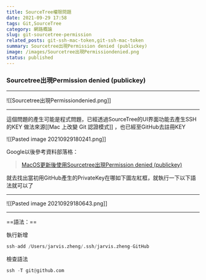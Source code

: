 ```yaml
---
title: SourceTree權限問題
date: 2021-09-29 17:58
tags: Git,SourceTree
category: 網路概論
slug: git-sourcetree-permission
related_posts: git-ssh-mac-token,git-ssh-mac-token
summary: Sourcetree出現Permission denied (publickey)
image: /images/Sourcetree出現Permissiondenied.png
status: published
---
```


### Sourcetree出現Permission denied (publickey)
---

![[Sourcetree出現Permissiondenied.png]]

---


這個問題的產生可能是程式問題，已經透過SourceTree的UI界面功能去產生SSH的KEY
做法來源[[Mac 上改變 Git 認證模式]] ，也已經至GitHub去註冊KEY

![[Pasted image 20210929180241.png]]

Google以後參考資料部落格：
>[MacOS更新後使用Sourcetree出現Permission denied (publickey)](https://medium.com/@wade30191/macos%E6%9B%B4%E6%96%B0%E5%BE%8C%E4%BD%BF%E7%94%A8sourcetree%E5%87%BA%E7%8F%BEpermission-denied-publickey-c226a85c0a3a)


就去找出當初用GitHub產生的PrivateKey在哪如下圖左紅框，就執行一下以下語法就可以了

---

![[Pasted image 20210929180643.png]]

---

==語法：==

執行新增
```python
ssh-add /Users/jarvis.zheng/.ssh/jarvis.zheng-GitHub
```

檢查語法
```python
ssh -T git@github.com
```

